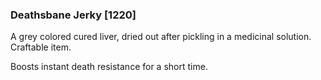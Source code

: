 ### Deathsbane Jerky [1220]

A grey colored cured liver, dried out after pickling in a medicinal solution. Craftable item.

Boosts instant death resistance for a short time.